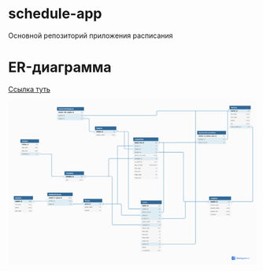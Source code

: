 # schedule-app
Основной репозиторий приложения расписания


# ER-диаграмма

[Ссылка туть](https://dbdiagram.io/d/6169d490940c4c4eec97e936)

![ER](./docs/resources/ER_Timetable.png "ER")